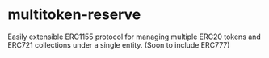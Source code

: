 # multitoken-reserve
Easily extensible ERC1155 protocol for managing multiple ERC20 tokens and ERC721 collections under a single entity. (Soon to include ERC777)
